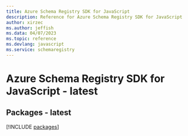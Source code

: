 ```yaml
---
title: Azure Schema Registry SDK for JavaScript
description: Reference for Azure Schema Registry SDK for JavaScript
author: xirzec
ms.author: jeffish
ms.data: 04/07/2023
ms.topic: reference
ms.devlang: javascript
ms.service: schemaregistry
---
```

# Azure Schema Registry SDK for JavaScript - latest
## Packages - latest
[!INCLUDE [packages](schema-registry-index.md)]